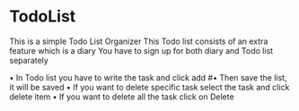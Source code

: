 # TodoList
This is a simple Todo List Organizer
This Todo list consists of an extra feature which is a diary
You have to sign up for both diary and Todo list separately

• In Todo list you have to write the task and click add
#• Then save the list, it will be saved
• If you want to delete specific task select the task and click delete item
• If you want to delete all the task click on Delete